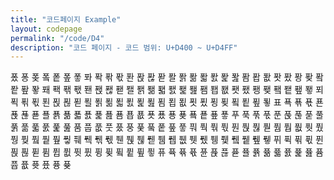 ```yaml
---
title: "코드페이지 Example"
layout: codepage
permalink: "/code/D4"
description: "코드 페이지 - 코드 범위: U+D400 ~ U+D4FF"
---
```


<span class="character">퐀</span>
<span class="character">퐁</span>
<span class="character">퐂</span>
<span class="code tofu"></span>
<span class="character">퐄</span>
<span class="character">퐅</span>
<span class="character">퐆</span>
<span class="character">퐇</span>
<span class="character">퐈</span>
<span class="character">퐉</span>
<span class="character">퐊</span>
<span class="character">퐋</span>
<span class="character">퐌</span>
<span class="character">퐍</span>
<span class="character">퐎</span>
<span class="character">퐏</span>
<span class="character">퐐</span>
<span class="character">퐑</span>
<span class="character">퐒</span>
<span class="character">퐓</span>
<span class="character">퐔</span>
<span class="character">퐕</span>
<span class="character">퐖</span>
<span class="code tofu"></span>
<span class="character">퐘</span>
<span class="character">퐙</span>
<span class="character">퐚</span>
<span class="character">퐛</span>
<span class="character">퐜</span>
<span class="character">퐝</span>
<span class="character">퐞</span>
<span class="code tofu"></span>
<span class="character">퐠</span>
<span class="character">퐡</span>
<span class="character">퐢</span>
<span class="character">퐣</span>
<span class="character">퐤</span>
<span class="character">퐥</span>
<span class="character">퐦</span>
<span class="character">퐧</span>
<span class="character">퐨</span>
<span class="character">퐩</span>
<span class="character">퐪</span>
<span class="character">퐫</span>
<span class="character">퐬</span>
<span class="character">퐭</span>
<span class="character">퐮</span>
<span class="character">퐯</span>
<span class="character">퐰</span>
<span class="character">퐱</span>
<span class="character">퐲</span>
<span class="code tofu"></span>
<span class="character">퐴</span>
<span class="character">퐵</span>
<span class="character">퐶</span>
<span class="character">퐷</span>
<span class="character">퐸</span>
<span class="character">퐹</span>
<span class="character">퐺</span>
<span class="code tofu"></span>
<span class="character">퐼</span>
<span class="character">퐽</span>
<span class="character">퐾</span>
<span class="character">퐿</span>
<span class="character">푀</span>
<span class="character">푁</span>
<span class="character">푂</span>
<span class="character">푃</span>
<span class="character">푄</span>
<span class="character">푅</span>
<span class="character">푆</span>
<span class="character">푇</span>
<span class="character">푈</span>
<span class="character">푉</span>
<span class="character">푊</span>
<span class="character">푋</span>
<span class="character">푌</span>
<span class="character">푍</span>
<span class="character">푎</span>
<span class="code tofu"></span>
<span class="character">푐</span>
<span class="character">푑</span>
<span class="character">푒</span>
<span class="character">푓</span>
<span class="character">푔</span>
<span class="character">푕</span>
<span class="character">푖</span>
<span class="code tofu"></span>
<span class="character">푘</span>
<span class="character">푙</span>
<span class="character">푚</span>
<span class="character">푛</span>
<span class="character">표</span>
<span class="character">푝</span>
<span class="character">푞</span>
<span class="character">푟</span>
<span class="character">푠</span>
<span class="character">푡</span>
<span class="character">푢</span>
<span class="character">푣</span>
<span class="character">푤</span>
<span class="character">푥</span>
<span class="character">푦</span>
<span class="character">푧</span>
<span class="character">푨</span>
<span class="character">푩</span>
<span class="character">푪</span>
<span class="code tofu"></span>
<span class="character">푬</span>
<span class="character">푭</span>
<span class="character">푮</span>
<span class="character">푯</span>
<span class="character">푰</span>
<span class="character">푱</span>
<span class="character">푲</span>
<span class="code tofu"></span>
<span class="character">푴</span>
<span class="character">푵</span>
<span class="character">푶</span>
<span class="character">푷</span>
<span class="character">푸</span>
<span class="character">푹</span>
<span class="character">푺</span>
<span class="character">푻</span>
<span class="character">푼</span>
<span class="character">푽</span>
<span class="character">푾</span>
<span class="character">푿</span>
<span class="character">풀</span>
<span class="character">풁</span>
<span class="character">풂</span>
<span class="character">풃</span>
<span class="character">풄</span>
<span class="character">풅</span>
<span class="character">풆</span>
<span class="code tofu"></span>
<span class="character">품</span>
<span class="character">풉</span>
<span class="character">풊</span>
<span class="character">풋</span>
<span class="character">풌</span>
<span class="character">풍</span>
<span class="character">풎</span>
<span class="code tofu"></span>
<span class="character">풐</span>
<span class="character">풑</span>
<span class="character">풒</span>
<span class="character">풓</span>
<span class="character">풔</span>
<span class="character">풕</span>
<span class="character">풖</span>
<span class="character">풗</span>
<span class="character">풘</span>
<span class="character">풙</span>
<span class="character">풚</span>
<span class="character">풛</span>
<span class="code tofu"></span>
<span class="code tofu"></span>
<span class="code tofu"></span>
<span class="code tofu"></span>
<span class="code tofu"></span>
<span class="code tofu"></span>
<span class="code tofu"></span>
<span class="code tofu"></span>
<span class="character">풤</span>
<span class="character">풥</span>
<span class="character">풦</span>
<span class="character">풧</span>
<span class="character">풨</span>
<span class="character">풩</span>
<span class="character">풪</span>
<span class="code tofu"></span>
<span class="character">풬</span>
<span class="character">풭</span>
<span class="character">풮</span>
<span class="character">풯</span>
<span class="character">풰</span>
<span class="character">풱</span>
<span class="character">풲</span>
<span class="character">풳</span>
<span class="character">풴</span>
<span class="character">풵</span>
<span class="character">풶</span>
<span class="character">풷</span>
<span class="code tofu"></span>
<span class="code tofu"></span>
<span class="code tofu"></span>
<span class="code tofu"></span>
<span class="code tofu"></span>
<span class="code tofu"></span>
<span class="code tofu"></span>
<span class="code tofu"></span>
<span class="character">퓀</span>
<span class="character">퓁</span>
<span class="character">퓂</span>
<span class="character">퓃</span>
<span class="character">퓄</span>
<span class="character">퓅</span>
<span class="character">퓆</span>
<span class="code tofu"></span>
<span class="character">퓈</span>
<span class="character">퓉</span>
<span class="character">퓊</span>
<span class="character">퓋</span>
<span class="character">퓌</span>
<span class="character">퓍</span>
<span class="character">퓎</span>
<span class="character">퓏</span>
<span class="character">퓐</span>
<span class="character">퓑</span>
<span class="character">퓒</span>
<span class="character">퓓</span>
<span class="code tofu"></span>
<span class="code tofu"></span>
<span class="code tofu"></span>
<span class="code tofu"></span>
<span class="code tofu"></span>
<span class="code tofu"></span>
<span class="code tofu"></span>
<span class="code tofu"></span>
<span class="character">퓜</span>
<span class="character">퓝</span>
<span class="character">퓞</span>
<span class="character">퓟</span>
<span class="character">퓠</span>
<span class="character">퓡</span>
<span class="character">퓢</span>
<span class="code tofu"></span>
<span class="character">퓤</span>
<span class="character">퓥</span>
<span class="character">퓦</span>
<span class="character">퓧</span>
<span class="character">퓨</span>
<span class="character">퓩</span>
<span class="character">퓪</span>
<span class="character">퓫</span>
<span class="character">퓬</span>
<span class="character">퓭</span>
<span class="character">퓮</span>
<span class="character">퓯</span>
<span class="character">퓰</span>
<span class="character">퓱</span>
<span class="character">퓲</span>
<span class="character">퓳</span>
<span class="character">퓴</span>
<span class="character">퓵</span>
<span class="character">퓶</span>
<span class="code tofu"></span>
<span class="character">퓸</span>
<span class="character">퓹</span>
<span class="character">퓺</span>
<span class="character">퓻</span>
<span class="character">퓼</span>
<span class="character">퓽</span>
<span class="character">퓾</span>
<span class="code tofu"></span>